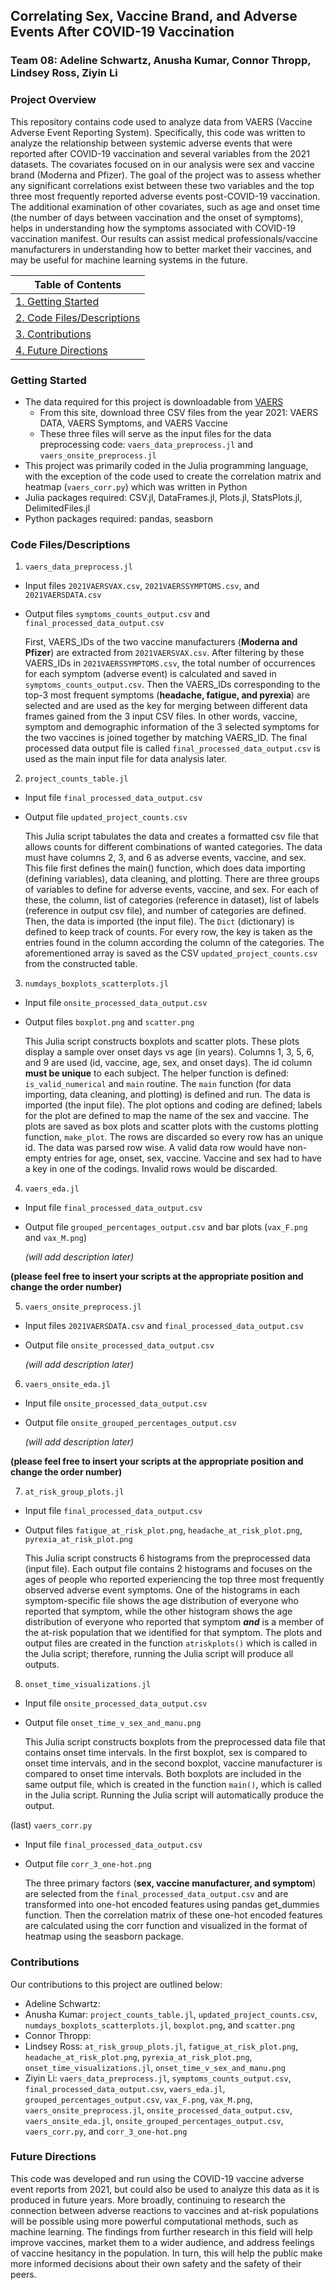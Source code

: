 ## Correlating Sex, Vaccine Brand, and Adverse Events After COVID-19 Vaccination
### Team 08: Adeline Schwartz, Anusha Kumar, Connor Thropp, Lindsey Ross, Ziyin Li

### Project Overview
This repository contains code used to analyze data from VAERS (Vaccine Adverse Event Reporting System). Specifically, this code was written to analyze the relationship between systemic adverse events that were reported after COVID-19 vaccination and several variables from the 2021 datasets. The covariates focused on in our analysis were sex and vaccine brand (Moderna and Pfizer). The goal of the project was to assess whether any significant correlations exist between these two variables and the top three most frequently reported adverse events post-COVID-19 vaccination. The additional examination of other covariates, such as age and onset time (the number of days between vaccination and the onset of symptoms), helps in understanding how the symptoms associated with COVID-19 vaccination manifest. Our results can assist medical professionals/vaccine manufacturers in understanding how to better market their vaccines, and may be useful for machine learning systems in the future.

| Table of Contents |
| ----------------- |
| [1. Getting Started](#getting-started) |
| [2. Code Files/Descriptions](#code-filesdescriptions) |
| [3. Contributions](#contributions) |
| [4. Future Directions](#future-directions) |

### Getting Started
- The data required for this project is downloadable from [VAERS](https://vaers.hhs.gov/data/datasets.html)
  - From this site, download three CSV files from the year 2021: VAERS DATA, VAERS Symptoms, and VAERS Vaccine
  - These three files will serve as the input files for the data preprocessing code: `vaers_data_preprocess.jl` and `vaers_onsite_preprocess.jl`
- This project was primarily coded in the Julia programming language, with the exception of the code used to create the correlation matrix and heatmap (`vaers_corr.py`) which was written in Python
- Julia packages required: CSV.jl, DataFrames.jl, Plots.jl, StatsPlots.jl, DelimitedFiles.jl
- Python packages required: pandas, seasborn

### Code Files/Descriptions

1. `vaers_data_preprocess.jl` 

- Input files `2021VAERSVAX.csv`, `2021VAERSSYMPTOMS.csv`, and `2021VAERSDATA.csv`
- Output files `symptoms_counts_output.csv` and `final_processed_data_output.csv`

  First, VAERS_IDs of the two vaccine manufacturers (**Moderna and Pfizer**) are extracted from `2021VAERSVAX.csv`. After filtering by these VAERS_IDs in `2021VAERSSYMPTOMS.csv`, the total number of occurrences for each symptom (adverse event) is calculated and saved in `symptoms_counts_output.csv`. Then the VAERS_IDs corresponding to the top-3 most frequent symptoms (**headache, fatigue, and pyrexia**) are selected and are used as the key for merging between different data frames gained from the 3 input CSV files. In other words, vaccine, symptom and demographic information of the 3 selected symptoms for the two vaccines is joined together by matching VAERS_ID. The final processed data output file is called `final_processed_data_output.csv` is used as the main input file for data analysis later.


2. `project_counts_table.jl`

- Input file `final_processed_data_output.csv`
- Output file `updated_project_counts.csv`

  This Julia script tabulates the data and creates a formatted csv file that allows counts for different combinations of wanted categories. The data must have columns 2, 3, and 6 as adverse events, vaccine, and sex. This file first defines the main() function, which does data importing (defining variables), data cleaning, and plotting. There are three groups of variables to define for adverse events, vaccine, and sex. For each of these, the column, list of categories (reference in dataset), list of labels (reference in output csv file), and number of categories are defined. Then, the data is imported (the input file). The `Dict` (dictionary) is defined to keep track of counts. For every row, the key is taken as the entries found in the column according the column of the categories. The aforementioned array is saved as the CSV `updated_project_counts.csv` from the constructed table.
  
  
3. `numdays_boxplots_scatterplots.jl`

- Input file `onsite_processed_data_output.csv`
- Output files `boxplot.png` and `scatter.png`

  This Julia script constructs boxplots and scatter plots. These plots display a sample over onset days vs age (in years). Columns 1, 3, 5, 6, and 9 are used (id, vaccine, age, sex, and onset days). The id column **must be unique** to each subject. The helper function is defined: `is_valid_numerical` and `main` routine. The `main` function (for data importing, data cleaning, and plotting) is defined and run. The data is imported (the input file). The plot options and coding are defined; labels for the plot are defined to map the name of the sex and vaccine. The plots are saved as box plots and scatter plots with the customs plotting function, `make_plot`. The rows are discarded so every row has an unique id. The data was parsed row wise. A valid data row would have non-empty entries for age, onset, sex, vaccine. Vaccine and sex had to have a key in one of the codings. Invalid rows would be discarded.

4. `vaers_eda.jl`

- Input file `final_processed_data_output.csv`
- Output file `grouped_percentages_output.csv` and bar plots (`vax_F.png` and `vax_M.png`)

  *(will add description later)*

**(please feel free to insert your scripts at the appropriate position and change the order number)**

5. `vaers_onsite_preprocess.jl`

- Input files `2021VAERSDATA.csv` and `final_processed_data_output.csv`
- Output file `onsite_processed_data_output.csv`

  *(will add description later)*

6. `vaers_onsite_eda.jl`

- Input file `onsite_processed_data_output.csv`
- Output file `onsite_grouped_percentages_output.csv`

  *(will add description later)*

**(please feel free to insert your scripts at the appropriate position and change the order number)**

7. `at_risk_group_plots.jl`

- Input file `final_processed_data_output.csv`
- Output files `fatigue_at_risk_plot.png`, `headache_at_risk_plot.png`, `pyrexia_at_risk_plot.png`

  This Julia script constructs 6 histograms from the preprocessed data (input file). Each output file contains 2 histograms and focuses on the ages of people who reported experiencing the top three most frequently observed adverse event symptoms. One of the histograms in each symptom-specific file shows the age distribution of everyone who reported that symptom, while the other histogram shows the age distribution of everyone who reported that symptom ***and*** is a member of the at-risk population that we identified for that symptom. The plots and output files are created in the function `atriskplots()` which is called in the Julia script; therefore, running the Julia script will produce all outputs.
  
 8. `onset_time_visualizations.jl`
 
 - Input file `onsite_processed_data_output.csv`
 - Output file `onset_time_v_sex_and_manu.png`

   This Julia script constructs boxplots from the preprocessed data file that contains onset time intervals. In the first boxplot, sex is compared to onset time intervals, and in the second boxplot, vaccine manufacturer is compared to onset time intervals. Both boxplots are included in the same output file, which is created in the function `main()`, which is called in the Julia script. Running the Julia script will automatically produce the output.

(last) `vaers_corr.py`

- Input file `final_processed_data_output.csv`
- Output file `corr_3_one-hot.png`

  The three primary factors (**sex, vaccine manufacturer, and symptom**) are selected from the `final_processed_data_output.csv` and are transformed into one-hot encoded features using pandas get_dummies function. Then the correlation matrix of these one-hot encoded features are calculated using the corr function and visualized in the format of heatmap using the seasborn package.


### Contributions
Our contributions to this project are outlined below:

- Adeline Schwartz:
- Anusha Kumar: `project_counts_table.jl`, `updated_project_counts.csv`, `numdays_boxplots_scatterplots.jl`, `boxplot.png`, and `scatter.png`
- Connor Thropp:
- Lindsey Ross: `at_risk_group_plots.jl`, `fatigue_at_risk_plot.png`, `headache_at_risk_plot.png`, `pyrexia_at_risk_plot.png`, `onset_time_visualizations.jl`, `onset_time_v_sex_and_manu.png`
- Ziyin Li: `vaers_data_preprocess.jl`, `symptoms_counts_output.csv`, `final_processed_data_output.csv`, `vaers_eda.jl`, `grouped_percentages_output.csv`, `vax_F.png`, `vax_M.png`, `vaers_onsite_preprocess.jl`, `onsite_processed_data_output.csv`, `vaers_onsite_eda.jl`, `onsite_grouped_percentages_output.csv`, `vaers_corr.py`, and `corr_3_one-hot.png`


### Future Directions
This code was developed and run using the COVID-19 vaccine adverse event reports from 2021, but could also be used to analyze this data as it is produced in future years. More broadly, continuing to research the connection between adverse reactions to vaccines and at-risk populations will be possible using more powerful computational methods, such as machine learning. The findings from further research in this field will help improve vaccines, market them to a wider audience, and address feelings of vaccine hesitancy in the population. In turn, this will help the public make more informed decisions about their own safety and the safety of their peers.
